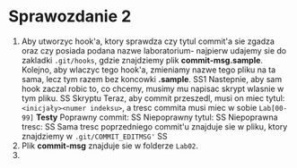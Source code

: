 # Sprawozdanie 2

1.  Aby utworzyc hook'a, ktory sprawdza czy tytul commit'a sie zgadza oraz czy posiada podana nazwe laboratorium- najpierw udajemy sie do zakladki `.git/hooks`, gdzie znajdziemy plik **commit-msg.sample**. Kolejno, aby wlaczyc tego hook'a, zmieniamy nazwe tego pliku na ta sama, lecz tym razem bez koncowki **.sample**.
SS1
Nastepnie, aby sam hook zaczal robic to, co chcemy, musimy mu napisac skrypt wlasnie w tym pliku.
SS Skryptu
Teraz, aby commit przeszedl, musi on miec tytul: `<inicjały><numer indeksu>`, a tresc commita musi miec w sobie `Lab[00-99]`
**Testy**
Poprawny commit:
SS
Niepoprawny tytul:
SS
Niepoprawna tresc:
SS
Sama tresc poprzedniego commit'u znajduje sie w pliku, ktory znajdziemy w `.git/COMMIT_EDITMSG'`
SS
2. Plik **commit-msg** znajduje sie w folderze `Lab02`.
3. 



